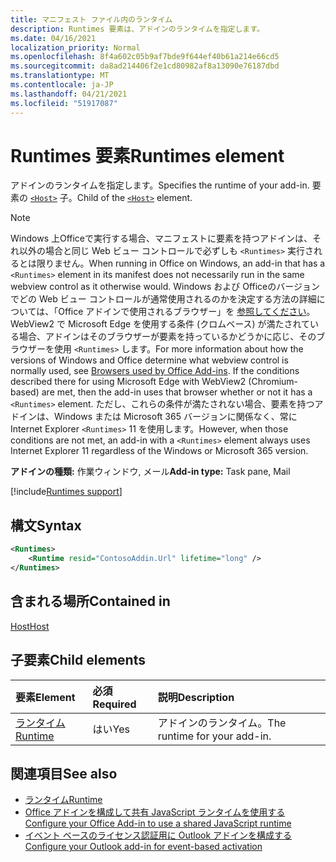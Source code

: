 ```yaml
---
title: マニフェスト ファイル内のランタイム
description: Runtimes 要素は、アドインのランタイムを指定します。
ms.date: 04/16/2021
localization_priority: Normal
ms.openlocfilehash: 8f4a602c05b9af7bde9f644ef40b61a214e66cd5
ms.sourcegitcommit: da8ad214406f2e1cd80982af8a13090e76187dbd
ms.translationtype: MT
ms.contentlocale: ja-JP
ms.lasthandoff: 04/21/2021
ms.locfileid: "51917087"
---
```

# <a name="runtimes-element"></a><span data-ttu-id="8cb82-103">Runtimes 要素</span><span class="sxs-lookup"><span data-stu-id="8cb82-103">Runtimes element</span></span>

<span data-ttu-id="8cb82-104">アドインのランタイムを指定します。</span><span class="sxs-lookup"><span data-stu-id="8cb82-104">Specifies the runtime of your add-in.</span></span> <span data-ttu-id="8cb82-105">要素の [`<Host>`](host.md) 子。</span><span class="sxs-lookup"><span data-stu-id="8cb82-105">Child of the [`<Host>`](host.md) element.</span></span>

> [!NOTE]
> <span data-ttu-id="8cb82-106">Windows 上Officeで実行する場合、マニフェストに要素を持つアドインは、それ以外の場合と同じ Web ビュー コントロールで必ずしも `<Runtimes>` 実行されるとは限りません。</span><span class="sxs-lookup"><span data-stu-id="8cb82-106">When running in Office on Windows, an add-in that has a `<Runtimes>` element in its manifest does not necessarily run in the same webview control as it otherwise would.</span></span> <span data-ttu-id="8cb82-107">Windows および Officeのバージョンでどの Web ビュー コントロールが通常使用されるのかを決定する方法の詳細については、「Office アドインで使用されるブラウザー」を [参照してください](../../concepts/browsers-used-by-office-web-add-ins.md)。WebView2 で Microsoft Edge を使用する条件 (クロムベース) が満たされている場合、アドインはそのブラウザーが要素を持っているかどうかに応じ、そのブラウザーを使用 `<Runtimes>` します。</span><span class="sxs-lookup"><span data-stu-id="8cb82-107">For more information about how the versions of Windows and Office determine what webview control is normally used, see [Browsers used by Office Add-ins](../../concepts/browsers-used-by-office-web-add-ins.md). If the conditions described there for using Microsoft Edge with WebView2 (Chromium-based) are met, then the add-in uses that browser whether or not it has a `<Runtimes>` element.</span></span> <span data-ttu-id="8cb82-108">ただし、これらの条件が満たされない場合、要素を持つアドインは、Windows または Microsoft 365 バージョンに関係なく、常に Internet Explorer `<Runtimes>` 11 を使用します。</span><span class="sxs-lookup"><span data-stu-id="8cb82-108">However, when those conditions are not met, an add-in with a `<Runtimes>` element always uses Internet Explorer 11 regardless of the Windows or Microsoft 365 version.</span></span>

<span data-ttu-id="8cb82-109">**アドインの種類:** 作業ウィンドウ, メール</span><span class="sxs-lookup"><span data-stu-id="8cb82-109">**Add-in type:** Task pane, Mail</span></span>

[!include[Runtimes support](../../includes/runtimes-note.md)]

## <a name="syntax"></a><span data-ttu-id="8cb82-110">構文</span><span class="sxs-lookup"><span data-stu-id="8cb82-110">Syntax</span></span>

```XML
<Runtimes>
    <Runtime resid="ContosoAddin.Url" lifetime="long" />
</Runtimes>
```

## <a name="contained-in"></a><span data-ttu-id="8cb82-111">含まれる場所</span><span class="sxs-lookup"><span data-stu-id="8cb82-111">Contained in</span></span>

[<span data-ttu-id="8cb82-112">Host</span><span class="sxs-lookup"><span data-stu-id="8cb82-112">Host</span></span>](host.md)

## <a name="child-elements"></a><span data-ttu-id="8cb82-113">子要素</span><span class="sxs-lookup"><span data-stu-id="8cb82-113">Child elements</span></span>

|  <span data-ttu-id="8cb82-114">要素</span><span class="sxs-lookup"><span data-stu-id="8cb82-114">Element</span></span> |  <span data-ttu-id="8cb82-115">必須</span><span class="sxs-lookup"><span data-stu-id="8cb82-115">Required</span></span>  |  <span data-ttu-id="8cb82-116">説明</span><span class="sxs-lookup"><span data-stu-id="8cb82-116">Description</span></span>  |
|:-----|:-----|:-----|
| [<span data-ttu-id="8cb82-117">ランタイム</span><span class="sxs-lookup"><span data-stu-id="8cb82-117">Runtime</span></span>](runtime.md) | <span data-ttu-id="8cb82-118">はい</span><span class="sxs-lookup"><span data-stu-id="8cb82-118">Yes</span></span> |  <span data-ttu-id="8cb82-119">アドインのランタイム。</span><span class="sxs-lookup"><span data-stu-id="8cb82-119">The runtime for your add-in.</span></span> |

## <a name="see-also"></a><span data-ttu-id="8cb82-120">関連項目</span><span class="sxs-lookup"><span data-stu-id="8cb82-120">See also</span></span>

- [<span data-ttu-id="8cb82-121">ランタイム</span><span class="sxs-lookup"><span data-stu-id="8cb82-121">Runtime</span></span>](runtime.md)
- [<span data-ttu-id="8cb82-122">Office アドインを構成して共有 JavaScript ランタイムを使用する</span><span class="sxs-lookup"><span data-stu-id="8cb82-122">Configure your Office Add-in to use a shared JavaScript runtime</span></span>](../../develop/configure-your-add-in-to-use-a-shared-runtime.md)
- [<span data-ttu-id="8cb82-123">イベント ベースのライセンス認証用に Outlook アドインを構成する</span><span class="sxs-lookup"><span data-stu-id="8cb82-123">Configure your Outlook add-in for event-based activation</span></span>](../../outlook/autolaunch.md)
